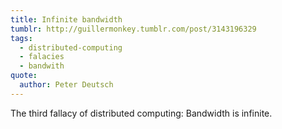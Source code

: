 ```yaml
---
title: Infinite bandwidth
tumblr: http://guillermonkey.tumblr.com/post/3143196329
tags:
  - distributed-computing
  - falacies
  - bandwith
quote:
  author: Peter Deutsch
---
```


The third fallacy of distributed computing: Bandwidth is infinite.

